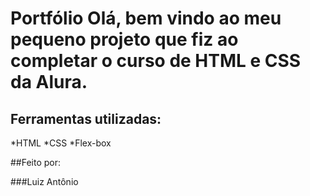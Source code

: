 # Portfólio Olá, bem vindo ao meu pequeno projeto que fiz ao completar o curso de HTML e CSS da Alura.

## Ferramentas utilizadas:

*HTML
*CSS
*Flex-box

##Feito por:

###Luiz Antônio
